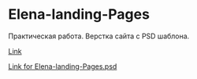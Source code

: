 # Elena-landing-Pages


Практическая работа. Верстка сайта с PSD шаблона.

[Link](https://ultimo2905.github.io/Elena-landing-Pages/)


 
[Link for Elena-landing-Pages.psd](https://github.com/Ultimo2905/Elena-landing-Pages/blob/master/elena-email-psd-theme.jpg)
